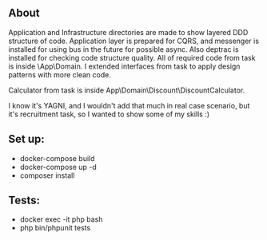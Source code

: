 ## About
Application and Infrastructure directories are made to show layered DDD structure of code.
Application layer is prepared for CQRS, and messenger is installed for using bus in the future
for possible async. Also deptrac is installed for checking code structure quality.
All of required code from task is inside \App\Domain.
I extended interfaces from task to apply design patterns with more clean code.

Calculator from task is inside App\Domain\Discount\DiscountCalculator.

I know it's YAGNI, and I wouldn't add that much in real case scenario, but it's recruitment task,
so I wanted to show some of my skills :)

## Set up:
- docker-compose build
- docker-compose up -d
- composer install

## Tests:
- docker exec -it php bash
- php bin/phpunit tests
